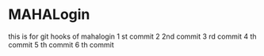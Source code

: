 # MAHALogin
this is for git hooks  of mahalogin
1 st commit
2 2nd commit
3 rd commit
4 th commit
5 th commit
6 th commit
